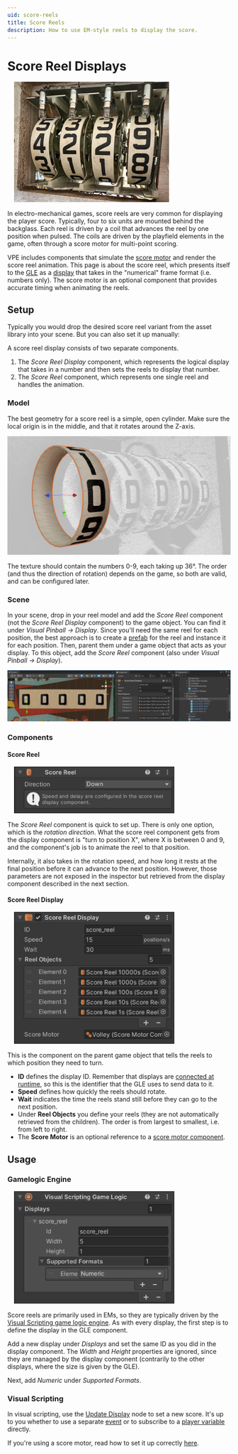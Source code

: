 ```yaml
---
uid: score-reels
title: Score Reels
description: How to use EM-style reels to display the score.
---
```


# Score Reel Displays

<img src="score-reels.jpg" width="350" alt="Score Reels a of a Gottlieb Volley" class="img-responsive pull-right" style="margin-left: 15px"/>

In electro-mechanical games, score reels are very common for displaying the player score. Typically, four to six units are mounted behind the backglass. Each reel is driven by a coil that advances the reel by one position when pulsed. The coils are driven by the playfield elements in the game, often through a score motor for multi-point scoring.

VPE includes components that simulate the [score motor](xref:score-motors) and render the score reel animation. This page is about the score reel, which presents itself to the [GLE](xref:gamelogic_engine) as a [display](xref:displays) that takes in the "numerical" frame format (i.e. numbers only). The score motor is an optional component that provides accurate timing when animating the reels.

## Setup

Typically you would drop the desired score reel variant from the asset library into your scene. But you can also set it up manually:

A score reel display consists of two separate components.

1. The *Score Reel Display* component, which represents the logical display that takes in a number and then sets the reels to display that number.
2. The *Score Reel* component, which represents one single reel and handles the animation.

### Model

The best geometry for a score reel is a simple, open cylinder. Make sure the local origin is in the middle, and that it rotates around the Z-axis.

![Score reel geometry](score-reels-geometry.jpg)

The texture should contain the numbers 0-9, each taking up 36°. The order (and thus the direction of rotation) depends on the game, so both are valid, and can be configured later.

### Scene

In your scene, drop in your reel model and add the *Score Reel* component (not the *Score Reel Display* component) to the game object. You can find it under *Visual Pinball -> Display*. Since you'll need the same reel for each position, the best approach is to create a [prefab](https://docs.unity3d.com/Manual/Prefabs.html) for the reel and instance it for each position. Then, parent them under a game object that acts as your display. To this object, add the *Score Reel* component (also under *Visual Pinball -> Display*).

![Score reel scene](score-reels-scene.png)

### Components

#### Score Reel

<img src="score-reel-inspector.png" width="362" alt="Score Reel Inspector" class="img-responsive pull-right" style="margin-left: 15px"/>

The *Score Reel* component is quick to set up. There is only one option, which is the *rotation direction*. What the score reel component gets from the display component is "turn to position X", where X is between 0 and 9, and the component's job is to animate the reel to that position.

Internally, it also takes in the rotation speed, and how long it rests at the final position before it can advance to the next position. However, those parameters are not exposed in the inspector but retrieved from the display component described in the next section.

#### Score Reel Display

<img src="score-reel-display-inspector.png" width="362" alt="Score Reel Display Inspector" class="img-responsive pull-right" style="margin-left: 15px"/>

This is the component on the parent game object that tells the reels to which position they need to turn. 

- **ID** defines the display ID. Remember that displays are [connected at runtime](xref:displays#setup), so this is the identifier that the GLE uses to send data to it.
- **Speed** defines how quickly the reels should rotate.
- **Wait** indicates the time the reels stand still before they can go to the next position.
- Under **Reel Objects** you define your reels (they are not automatically retrieved from the children). The order is from largest to smallest, i.e. from left to right.
- The **Score Motor** is an optional reference to a [score motor component](xref:score-motors).


## Usage

### Gamelogic Engine

<img src="score-reel-uvs-display.png" width="362" alt="Score Reel Display Inspector" class="img-responsive pull-right" style="margin-left: 15px"/>

Score reels are primarily used in EMs, so they are typically driven by the [Visual Scripting game logic engine](xref:uvs_index). As with every display, the first step is to define the display in the GLE component.

Add a new display under *Displays* and set the same ID as you did in the display component. The *Width* and *Height* properties are ignored, since they are managed by the display component (contrarily to the other displays, where the size is given by the GLE).

Next, add *Numeric* under *Supported Formats*.

### Visual Scripting

In visual scripting, use the [Update Display](xref:uvs_node_reference#update-display) node to set a new score. It's up to you whether to use a separate [event](xref:uvs_setup#events) or to subscribe to a [player variable](xref:uvs_variables) directly.

If you're using a score motor, read how to set it up correctly [here](xref:score-motors#usage).